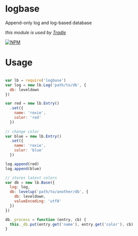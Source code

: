 # logbase

Append-only log and log-based database

_this module is used by [Tradle](https://github.com/tradle/about/wiki)_

[![NPM](https://nodei.co/npm/logbase.png)](https://nodei.co/npm/logbase/)

# Usage

```js

var lb = require('logbase')
var log = new lb.Log('path/to/db', {
  db: leveldown
})

var red = new lb.Entry()
  .set({
    name: 'roxie',
    color: 'red'
  })
  
// change color
var blue = new lb.Entry()
  .set({
    name: 'roxie',
    color: 'blue'
  })

log.append(red)
log.append(blue)

// stores latest colors
var db = new lb.Base({
  log: log,
  db: levelup('path/to/another/db', { 
    db: leveldown,
    valueEncoding: 'utf8'
  })
})

db._process = function (entry, cb) {
  this._db.put(entry.get('name'), entry.get('color'), cb)
}

```
